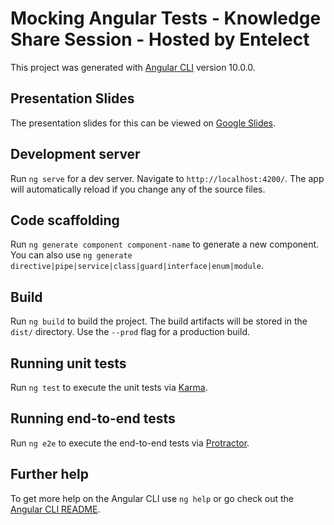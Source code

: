 # Mocking Angular Tests - Knowledge Share Session - Hosted by Entelect

This project was generated with [Angular CLI](https://github.com/angular/angular-cli) version 10.0.0.

## Presentation Slides

The presentation slides for this can be viewed on [Google Slides](https://docs.google.com/presentation/d/1agS7BNAF6XotDHaWTXab-jILRq-k34UFuPSM6G88KKY/edit?usp=sharing).

## Development server

Run `ng serve` for a dev server. Navigate to `http://localhost:4200/`. The app will automatically reload if you change any of the source files.

## Code scaffolding

Run `ng generate component component-name` to generate a new component. You can also use `ng generate directive|pipe|service|class|guard|interface|enum|module`.

## Build

Run `ng build` to build the project. The build artifacts will be stored in the `dist/` directory. Use the `--prod` flag for a production build.

## Running unit tests

Run `ng test` to execute the unit tests via [Karma](https://karma-runner.github.io).

## Running end-to-end tests

Run `ng e2e` to execute the end-to-end tests via [Protractor](http://www.protractortest.org/).

## Further help

To get more help on the Angular CLI use `ng help` or go check out the [Angular CLI README](https://github.com/angular/angular-cli/blob/master/README.md).
